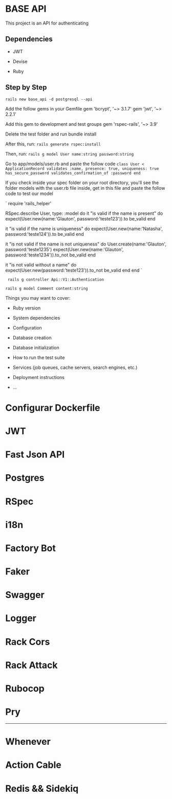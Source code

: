 # BASE API

This project is an API for authenticating

## Dependencies

* JWT

* Devise

* Ruby

## Step by Step

`rails new base_api -d postgresql --api`

Add the follow gems in your Gemfile
gem 'bcrypt', '~> 3.1.7'
gem 'jwt', '~> 2.2.1'

Add this gem to development and test groups
gem 'rspec-rails', '~> 3.9'

Delete the test folder and run bundle install

After this, run:
`rails generate rspec:install`

Then, run:
`rails g model User name:string password:string`

Go to app/models/user.rb and paste the follow code
`
class User < ApplicationRecord
    validates :name, presence: true, uniqueness: true
    has_secure_password
    validates_confirmation_of :password
end
`

If you check inside your spec folder on your root directory, you'll see the folder models with the user.rb file inside, get in this file and paste the follow code to test our model

`
require 'rails_helper'

RSpec.describe User, type: :model do
  it "is valid if the name is present" do
    expect(User.new(name:'Glauton', password:'teste123')).to be_valid
  end

  it "is valid if the name is uniqueness" do
    expect(User.new(name:'Natasha', password:'teste124')).to be_valid
  end

  it "is not valid if the name is not uniqueness" do
    User.create(name:'Glauton', password:'teste1235')
    expect(User.new(name:'Glauton', password:'teste1234')).to_not be_valid
  end

  it "is not valid without a name" do
    expect(User.new(password:'teste123')).to_not be_valid
  end
end
`

` rails g controller Api::V1::Authentication`

`rails g model Comment content:string`


Things you may want to cover:

* Ruby version

* System dependencies

* Configuration

* Database creation

* Database initialization

* How to run the test suite

* Services (job queues, cache servers, search engines, etc.)

* Deployment instructions

* ...

# Configurar Dockerfile

# JWT
# Fast Json API
# Postgres
# RSpec
# i18n
# Factory Bot
# Faker
# Swagger
# Logger
# Rack Cors
# Rack Attack
# Rubocop
# Pry

-----------

# Whenever
# Action Cable
# Redis && Sidekiq